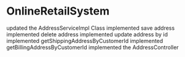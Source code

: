 # OnlineRetailSystem
updated the AddressServiceImpl Class
implemented save address
implemented delete address
implemented update address by id
implemented getShippingAddressByCustomerId
implemented getBillingAddressByCustomerId
implemented the AddressController
